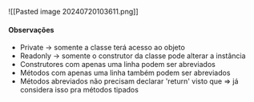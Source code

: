 

![[Pasted image 20240720103611.png]]

#### Observações
- Private -> somente a classe terá acesso ao objeto
- Readonly -> somente o construtor da classe pode alterar a instância
- Construtores com apenas uma linha podem ser abreviados
- Métodos com apenas uma linha também podem ser abreviados
- Métodos abreviados não precisam declarar 'return' visto que => já considera isso pra métodos tipados
